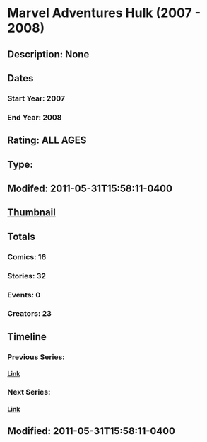 # Marvel Adventures Hulk (2007 - 2008)
## Description: None
## Dates
### Start Year: 2007
### End Year: 2008
## Rating: ALL AGES
## Type: 
## Modifed: 2011-05-31T15:58:11-0400
## [Thumbnail](http://i.annihil.us/u/prod/marvel/i/mg/c/30/4bad31e29e71f.jpg)
## Totals
### Comics: 16
### Stories: 32
### Events: 0
### Creators: 23
## Timeline
### Previous Series: 
#### [Link]()
### Next Series: 
#### [Link]()
## Modified: 2011-05-31T15:58:11-0400